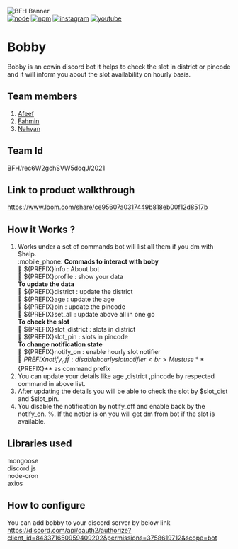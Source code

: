 ![BFH Banner](https://trello-attachments.s3.amazonaws.com/542e9c6316504d5797afbfb9/542e9c6316504d5797afbfc1/39dee8d993841943b5723510ce663233/Frame_19.png)
<br>
[![node](https://badges.aleen42.com/src/node.svg)](https://nodejs.org/en/docs/)
[![npm](https://badges.aleen42.com/src/npm.svg)](https://www.npmjs.com/)
[![instagram](https://badges.aleen42.com/src/instagram.svg)](https://www.instagram.com/afeef._.maf/)
[![youtube](https://badges.aleen42.com/src/youtube.svg)](https://www.youtube.com/channel/UCSw6My2K1thRUnINark9J1Q)

# Bobby
Bobby is an cowin discord bot it helps to check the slot in district or pincode and it will inform you about the slot availability on hourly basis.
## Team members
1. [Afeef](https://github.com/MOHAMMEDAFEEF)
2. [Fahmin](https://github.com/muhammadfahmin)
3. [Nahyan](https://github.com/nahyansharvin)
## Team Id
 BFH/rec6W2gchSVW5doqJ/2021
## Link to product walkthrough
https://www.loom.com/share/ce95607a0317449b818eb00f12d8517b
## How it Works ?
1. Works under a set of commands bot will list all them if you dm with $help.<br>
        :mobile_phone: **Commads to interact with boby**<br>
                :loudspeaker:  ${PREFIX}info : About bot<br>
                :loudspeaker:  ${PREFIX}profile : show your data<br>
            **To update the data**<br>
                :loudspeaker:  ${PREFIX}district : update the district <br>
                :loudspeaker:  ${PREFIX}age : update the age <br>
                :loudspeaker:  ${PREFIX}pin : update the pincode <br>
                :loudspeaker:  ${PREFIX}set_all : update above all in one go<br>
            **To check the slot**<br>
                :loudspeaker:  ${PREFIX}slot_district : slots in district <br>
                :loudspeaker:  ${PREFIX}slot_pin : slots in pincode<br>
            **To change notification state**<br>
                :loudspeaker:  ${PREFIX}notify_on : enable hourly slot notifier<br>
                :loudspeaker:  ${PREFIX}notify_off : disable hourly slot notifier<br>
            Must use **${PREFIX}** as command prefix<br>
2. You can update your details like age ,district ,pincode by respected command in above list.
3. After updating the details you will be able to check the slot by $slot_dist and $slot_pin.
4. You disable the notification by notify_off and enable back by the notify_on.
%. If the notier is on you will get dm from bot if the slot is available.
## Libraries used
mongoose<br>
discord.js<br>
node-cron<br>
axios<br>
## How to configure
 You can add bobby to your discord server by below link<br>
 https://discord.com/api/oauth2/authorize?client_id=843371650959409202&permissions=3758619712&scope=bot
